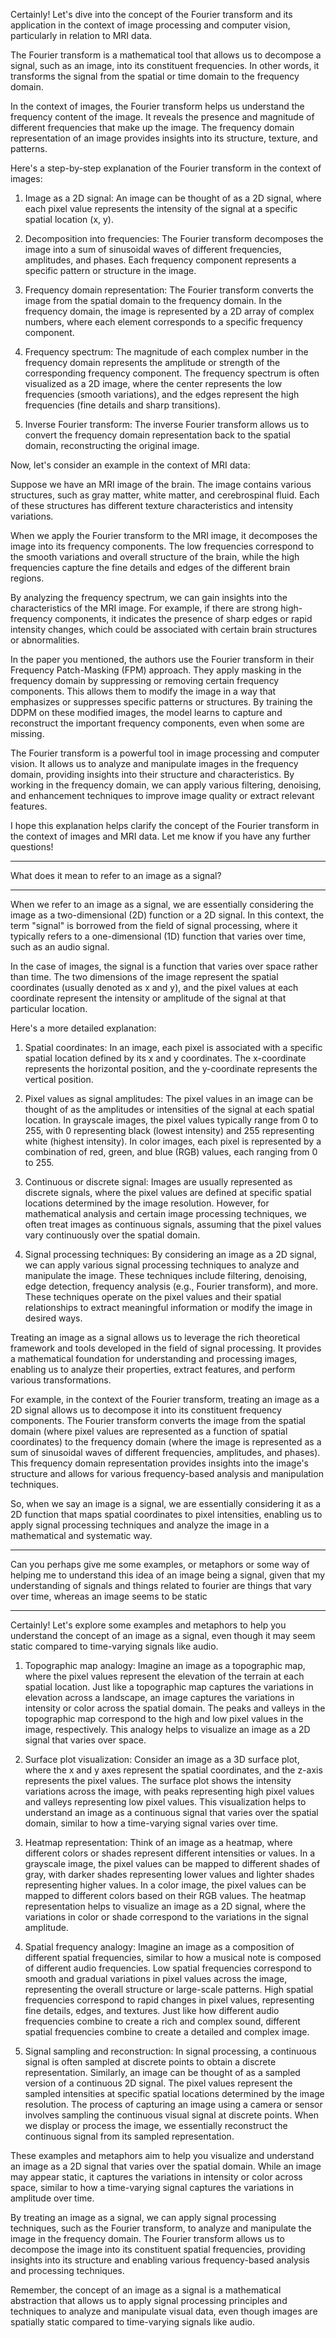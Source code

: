 Certainly! Let's dive into the concept of the Fourier transform and its application in the context of image processing and computer vision, particularly in relation to MRI data.

The Fourier transform is a mathematical tool that allows us to decompose a signal, such as an image, into its constituent frequencies. In other words, it transforms the signal from the spatial or time domain to the frequency domain.

In the context of images, the Fourier transform helps us understand the frequency content of the image. It reveals the presence and magnitude of different frequencies that make up the image. The frequency domain representation of an image provides insights into its structure, texture, and patterns.

Here's a step-by-step explanation of the Fourier transform in the context of images:

1. Image as a 2D signal: An image can be thought of as a 2D signal, where each pixel value represents the intensity of the signal at a specific spatial location (x, y).

2. Decomposition into frequencies: The Fourier transform decomposes the image into a sum of sinusoidal waves of different frequencies, amplitudes, and phases. Each frequency component represents a specific pattern or structure in the image.

3. Frequency domain representation: The Fourier transform converts the image from the spatial domain to the frequency domain. In the frequency domain, the image is represented by a 2D array of complex numbers, where each element corresponds to a specific frequency component.

4. Frequency spectrum: The magnitude of each complex number in the frequency domain represents the amplitude or strength of the corresponding frequency component. The frequency spectrum is often visualized as a 2D image, where the center represents the low frequencies (smooth variations), and the edges represent the high frequencies (fine details and sharp transitions).

5. Inverse Fourier transform: The inverse Fourier transform allows us to convert the frequency domain representation back to the spatial domain, reconstructing the original image.

Now, let's consider an example in the context of MRI data:

Suppose we have an MRI image of the brain. The image contains various structures, such as gray matter, white matter, and cerebrospinal fluid. Each of these structures has different texture characteristics and intensity variations.

When we apply the Fourier transform to the MRI image, it decomposes the image into its frequency components. The low frequencies correspond to the smooth variations and overall structure of the brain, while the high frequencies capture the fine details and edges of the different brain regions.

By analyzing the frequency spectrum, we can gain insights into the characteristics of the MRI image. For example, if there are strong high-frequency components, it indicates the presence of sharp edges or rapid intensity changes, which could be associated with certain brain structures or abnormalities.

In the paper you mentioned, the authors use the Fourier transform in their Frequency Patch-Masking (FPM) approach. They apply masking in the frequency domain by suppressing or removing certain frequency components. This allows them to modify the image in a way that emphasizes or suppresses specific patterns or structures. By training the DDPM on these modified images, the model learns to capture and reconstruct the important frequency components, even when some are missing.

The Fourier transform is a powerful tool in image processing and computer vision. It allows us to analyze and manipulate images in the frequency domain, providing insights into their structure and characteristics. By working in the frequency domain, we can apply various filtering, denoising, and enhancement techniques to improve image quality or extract relevant features.

I hope this explanation helps clarify the concept of the Fourier transform in the context of images and MRI data. Let me know if you have any further questions!

***
What does it mean to refer to an image as a signal?
***
When we refer to an image as a signal, we are essentially considering the image as a two-dimensional (2D) function or a 2D signal. In this context, the term "signal" is borrowed from the field of signal processing, where it typically refers to a one-dimensional (1D) function that varies over time, such as an audio signal.

In the case of images, the signal is a function that varies over space rather than time. The two dimensions of the image represent the spatial coordinates (usually denoted as x and y), and the pixel values at each coordinate represent the intensity or amplitude of the signal at that particular location.

Here's a more detailed explanation:

1. Spatial coordinates: In an image, each pixel is associated with a specific spatial location defined by its x and y coordinates. The x-coordinate represents the horizontal position, and the y-coordinate represents the vertical position.

2. Pixel values as signal amplitudes: The pixel values in an image can be thought of as the amplitudes or intensities of the signal at each spatial location. In grayscale images, the pixel values typically range from 0 to 255, with 0 representing black (lowest intensity) and 255 representing white (highest intensity). In color images, each pixel is represented by a combination of red, green, and blue (RGB) values, each ranging from 0 to 255.

3. Continuous or discrete signal: Images are usually represented as discrete signals, where the pixel values are defined at specific spatial locations determined by the image resolution. However, for mathematical analysis and certain image processing techniques, we often treat images as continuous signals, assuming that the pixel values vary continuously over the spatial domain.

4. Signal processing techniques: By considering an image as a 2D signal, we can apply various signal processing techniques to analyze and manipulate the image. These techniques include filtering, denoising, edge detection, frequency analysis (e.g., Fourier transform), and more. These techniques operate on the pixel values and their spatial relationships to extract meaningful information or modify the image in desired ways.

Treating an image as a signal allows us to leverage the rich theoretical framework and tools developed in the field of signal processing. It provides a mathematical foundation for understanding and processing images, enabling us to analyze their properties, extract features, and perform various transformations.

For example, in the context of the Fourier transform, treating an image as a 2D signal allows us to decompose it into its constituent frequency components. The Fourier transform converts the image from the spatial domain (where pixel values are represented as a function of spatial coordinates) to the frequency domain (where the image is represented as a sum of sinusoidal waves of different frequencies, amplitudes, and phases). This frequency domain representation provides insights into the image's structure and allows for various frequency-based analysis and manipulation techniques.

So, when we say an image is a signal, we are essentially considering it as a 2D function that maps spatial coordinates to pixel intensities, enabling us to apply signal processing techniques and analyze the image in a mathematical and systematic way.
***
Can you perhaps give me some examples, or metaphors or some way of helping me to understand this idea of an image being a signal, given that my understanding of signals and things related to fourier are things that vary over time, whereas an image seems to be static
***
Certainly! Let's explore some examples and metaphors to help you understand the concept of an image as a signal, even though it may seem static compared to time-varying signals like audio.

1. Topographic map analogy:
Imagine an image as a topographic map, where the pixel values represent the elevation of the terrain at each spatial location. Just like a topographic map captures the variations in elevation across a landscape, an image captures the variations in intensity or color across the spatial domain. The peaks and valleys in the topographic map correspond to the high and low pixel values in the image, respectively. This analogy helps to visualize an image as a 2D signal that varies over space.

2. Surface plot visualization:
Consider an image as a 3D surface plot, where the x and y axes represent the spatial coordinates, and the z-axis represents the pixel values. The surface plot shows the intensity variations across the image, with peaks representing high pixel values and valleys representing low pixel values. This visualization helps to understand an image as a continuous signal that varies over the spatial domain, similar to how a time-varying signal varies over time.

3. Heatmap representation:
Think of an image as a heatmap, where different colors or shades represent different intensities or values. In a grayscale image, the pixel values can be mapped to different shades of gray, with darker shades representing lower values and lighter shades representing higher values. In a color image, the pixel values can be mapped to different colors based on their RGB values. The heatmap representation helps to visualize an image as a 2D signal, where the variations in color or shade correspond to the variations in the signal amplitude.

4. Spatial frequency analogy:
Imagine an image as a composition of different spatial frequencies, similar to how a musical note is composed of different audio frequencies. Low spatial frequencies correspond to smooth and gradual variations in pixel values across the image, representing the overall structure or large-scale patterns. High spatial frequencies correspond to rapid changes in pixel values, representing fine details, edges, and textures. Just like how different audio frequencies combine to create a rich and complex sound, different spatial frequencies combine to create a detailed and complex image.

5. Signal sampling and reconstruction:
In signal processing, a continuous signal is often sampled at discrete points to obtain a discrete representation. Similarly, an image can be thought of as a sampled version of a continuous 2D signal. The pixel values represent the sampled intensities at specific spatial locations determined by the image resolution. The process of capturing an image using a camera or sensor involves sampling the continuous visual signal at discrete points. When we display or process the image, we essentially reconstruct the continuous signal from its sampled representation.

These examples and metaphors aim to help you visualize and understand an image as a 2D signal that varies over the spatial domain. While an image may appear static, it captures the variations in intensity or color across space, similar to how a time-varying signal captures the variations in amplitude over time.

By treating an image as a signal, we can apply signal processing techniques, such as the Fourier transform, to analyze and manipulate the image in the frequency domain. The Fourier transform allows us to decompose the image into its constituent spatial frequencies, providing insights into its structure and enabling various frequency-based analysis and processing techniques.

Remember, the concept of an image as a signal is a mathematical abstraction that allows us to apply signal processing principles and techniques to analyze and manipulate visual data, even though images are spatially static compared to time-varying signals like audio.